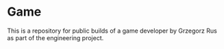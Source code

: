 Game
====
This is a repository for public builds of a game developer by Grzegorz Rus as part of the engineering project.
